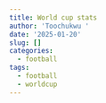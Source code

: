 ```yaml
---
title: World cup stats
author: 'Toochukwu '
date: '2025-01-20'
slug: []
categories:
  - football
tags:
  - football
  - worldcup
---
```

